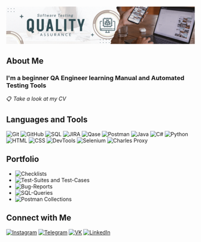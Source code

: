 ![Header](https://github.com/Diana-2604/diana-2604/blob/main/assets/banner.gif)

## About Me

### I'm a beginner QA Engineer learning Manual and Automated Testing Tools

📋 *Take a look at my CV*

## Languages and Tools

![Git](https://img.shields.io/badge/-Git-161B22?style=for-the-badge&logo=git)
![GitHub](https://img.shields.io/badge/-GitHub-161B22?style=for-the-badge&logo=github)
![SQL](https://img.shields.io/badge/-SQL-161B22?style=for-the-badge&logo=mysql)
![JIRA](https://img.shields.io/badge/-Jira-161B22?style=for-the-badge&logo=jirasoftware&logoColor=2480F7)
![Qase](https://img.shields.io/badge/-Qase-161B22?style=for-the-badge&logo=quora&logoColor=483E9B)
![Postman](https://img.shields.io/badge/-Postman-161B22?style=for-the-badge&logo=postman)
![Java](https://img.shields.io/badge/-Java-161B22?style=for-the-badge&logo=oracle&logoColor=E60303)
![C#](https://img.shields.io/badge/-C_Sharp-161B22?style=for-the-badge&logo=csharp&logoColor=943CAC)
![Python](https://img.shields.io/badge/-Python-161B22?style=for-the-badge&logo=python)
![HTML](https://img.shields.io/badge/-HTML-161B22?style=for-the-badge&logo=html5)
![CSS](https://img.shields.io/badge/-CSS-161B22?style=for-the-badge&logo=css3&logoColor=2662E9)
![DevTools](https://img.shields.io/badge/-DevTools-161B22?style=for-the-badge&logo=googlechrome)
![Selenium](https://img.shields.io/badge/-Selenium-161B22?style=for-the-badge&logo=selenium)
![Charles Proxy](https://img.shields.io/badge/-Charles_Proxy-161B22?style=for-the-badge&logo=charlesproxy)


## Portfolio
* ![Checklists](https://github.com/Diana-2604/Portfolio/tree/main/Checklists)
* ![Test-Suites and Test-Cases](https://github.com/Diana-2604/Portfolio/tree/main/Test%20Cases)
* ![Bug-Reports](https://github.com/Diana-2604/Portfolio/tree/main/Bug%20Reports)
* ![SQL-Queries](https://github.com/Diana-2604/Portfolio/tree/main/SQL-Queries)
* ![Postman Collections](https://github.com/Diana-2604/Portfolio/tree/main/Postman)

## Connect with Me

[![Instagram](https://img.shields.io/badge/-Instagram-161B22?style=social&logo=Instagram)](https://www.instagram.com/dianka_kds98/)
[![Telegram](https://img.shields.io/badge/-Telegram-161B22?style=social&logo=telegram)](https://t.me/DiankaK)
[![VK](https://img.shields.io/badge/-VK-161B22?style=social&logo=VK&logoColor=4F7DB3)](https://vk.com/miracle_dina)
[![LinkedIn](https://img.shields.io/badge/-LinkedIn-161B22?style=social&logo=linkedin&logoColor=007BB6)](https://www.linkedin.com/in/diana-kirillova-725184242/)